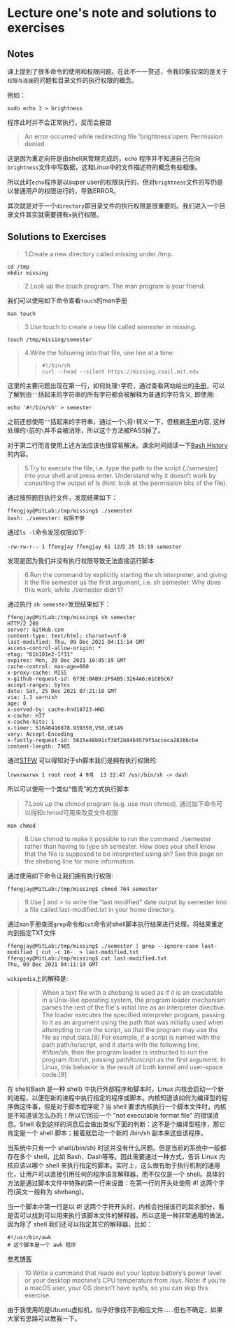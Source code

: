 # Lecture one's note and solutions to exercises

## Notes

课上提到了很多命令的使用和权限问题。在此不一一赘述，令我印象较深的是关于 `权限与连接`的问题和目录文件的执行权限的概念。

例如：

```shell
sudo echo 3 > brightness
```
程序此时并不会正常执行，反而会报错 

>An error occurred while redirecting file 'brightness'open: Permission denied

这是因为重定向符是由shell来管理完成的，`echo` 程序并不知道自己在向`brightness`文件中写数据，这和Linux中的文件描述符的概念有些相像。

所以此时`echo`程序是以super user的权限执行的，但对`brightness`文件的写仍是以普通用户的权限进行的，导致ERROR。

其次就是对于一个`directory`即目录文件的执行权限是很重要的。我们进入一个目录文件其实就需要拥有`x`执行权限。

## Solutions to Exercises

>1.Create a new directory called missing under /tmp.

```shell
cd /tmp
mkdir missing
```

>2.Look up the touch program. The man program is your friend.

我们可以使用如下命令查看`touch`的man手册

```shell
man touch
```
>3.Use touch to create a new file called semester in missing.

```shell
touch /tmp/missing/semester
```

>4.Write the following into that file, one line at a time: 
>>```shell
>>#!/bin/sh
>>curl --head --silent https://missing.csail.mit.edu
>>```

这里的主要问题出现在第一行，如何处理`!`字符，通过查看网站给出的[手册](https://www.gnu.org/software/bash/manual/html_node/Single-Quotes.html)，可以了解到由`''`括起来的字符串的所有字符都会被解释为普通的字符含义, 即使用:
```shell
echo '#!/bin/sh' > semester
```

之前还想使用`""`括起来的字符串，通过一个`\`将`!`转义一下，但根据[手册](https://www.gnu.org/software/bash/manual/html_node/Double-Quotes.html)内容, 这样处理的`!`前的`\`并不会被消除，所以这个方法被PASS掉了。

对于第二行而言使用上述方法应该也很容易解决。课余时间阅读一下[Bash History](https://www.gnu.org/software/bash/manual/html_node/Bash-History-Facilities.html)的内容。

>5.Try to execute the file, i.e. type the path to the script (./semester) into your shell and press enter. Understand why it doesn’t work by consulting the output of ls (hint: look at the permission bits of the file).

通过按照题目执行文件，发现结果如下：

```shell
ffengjay@MitLab:/tmp/missing$ ./semester
bash: ./semester: 权限不够
```
通过`ls -l`命令发现权限如下:
```shell
-rw-rw-r-- 1 ffengjay ffengjay 61 12月 25 15:19 semester
```
发现是因为我们并没有执行权限导致无法直接运行脚本

>6.Run the command by explicitly starting the sh interpreter, and giving it the file semester as the first argument, i.e. sh semester. Why does this work, while ./semester didn’t?

通过执行 `sh semester`发现结果如下：
```shell
ffengjay@MitLab:/tmp/missing$ sh semester
HTTP/2 200 
server: GitHub.com
content-type: text/html; charset=utf-8
last-modified: Thu, 09 Dec 2021 04:11:14 GMT
access-control-allow-origin: *
etag: "61b181e2-1f31"
expires: Mon, 20 Dec 2021 10:45:19 GMT
cache-control: max-age=600
x-proxy-cache: MISS
x-github-request-id: 673E:0AB9:2F9AB5:3264A6:61C05C67
accept-ranges: bytes
date: Sat, 25 Dec 2021 07:21:18 GMT
via: 1.1 varnish
age: 0
x-served-by: cache-hnd18723-HND
x-cache: HIT
x-cache-hits: 1
x-timer: S1640416878.939350,VS0,VE149
vary: Accept-Encoding
x-fastly-request-id: 5615e48b91cf38f2b84b4579f5acceca28266cbe
content-length: 7985
```
通过[STFW](https://stackoverflow.com/questions/42712407/why-shell-script-wont-run-when-executed-directly-but-runs-with-usr-bin-sh-or)
可以得知对于sh脚本我们是拥有执行权限的:
```shell
lrwxrwxrwx 1 root root 4 9月  13 22:47 /usr/bin/sh -> dash
```
所以可以使用一个类似“借壳”的方式执行脚本

>7.Look up the chmod program (e.g. use man chmod).
通过如下命令可以得知chmod可用来改变文件权限
```shell
man chmod
```

>8.Use chmod to make it possible to run the command ./semester rather than having to type sh semester. How does your shell know that the file is supposed to be interpreted using sh? See this page on the shebang line for more information.

通过使用如下命令让我们拥有执行权限:
```shell
ffengjay@MitLab:/tmp/missing$ chmod 764 semester
```



>9.Use | and > to write the “last modified” date output by semester into a file called last-modified.txt in your home directory.

通过`man`手册查阅`grep`命令和`cut`命令对shell脚本执行结果进行处理，将结果重定向到指定TXT文件

```shell
ffengjay@MitLab:/tmp/missing$ ./semester | grep --ignore-case last-modified | cut -c 16-  > last-modified.txt
ffengjay@MitLab:/tmp/missing$ cat last-modified.txt 
Thu, 09 Dec 2021 04:11:14 GMT
```
`wikipedia`上的解释是:

>>When a text file with a shebang is used as if it is an executable in a Unix-like operating system, the program loader mechanism parses the rest of the file's initial line as an interpreter directive. The loader executes the specified interpreter program, passing to it as an argument using the path that was initially used when attempting to run the script, so that the program may use the file as input data.[8] For example, if a script is named with the path path/to/script, and it starts with the following line, #!/bin/sh, then the program loader is instructed to run the program /bin/sh, passing path/to/script as the first argument. In Linux, this behavior is the result of both kernel and user-space code.[9]

在 shell(Bash 是一种 shell) 中执行外部程序和脚本时，Linux 内核会启动一个新的进程，以便在新的进程中执行指定的程序或脚本。内核知道该如何为编译型的程序做这件事，但是对于脚本程序呢？当 shell 要求内核执行一个脚本文件时，内核是不知道该怎么办的！所以它回应一个 "not executable format file" 的错误消息。Shell 收到这样的消息后会做出类似下面的判断：这不是个编译型程序，那它肯定是一个 shell 脚本；接着就启动一个新的 /bin/sh 副本来这些该程序。

当系统中只有一个 shell(/bin/sh) 时这并没有什么问题。但是当前的系统中一般都存在多个 shell，比如 Bash、Dash等等。因此需要通过一种方式，告诉 Linux 内核应该以哪个 shell 来执行指定的脚本。实时上，这么做有助于执行机制的通用化，让用户可以直接引用任何的程序语言解释器，而不仅仅是一个 shell。具体的方法是通过脚本文件中特殊的第一行来设置：在第一行的开头处使用 #! 这两个字符(英文一般称为 shebang)。

当一个脚本中第一行是以 #! 这两个字符开头时，内核会扫描该行的其余部分，看是否可以找到可以用来执行该脚本文件的解释器。所以这是一种非常通用的做法，因为除了 shell 我们还可以指定其它的解释器，比如：

```shell
#!/usr/bin/awk
# 这个脚本是一个 awk 程序
```
[参考博客](https://www.cnblogs.com/sparkdev/p/9843024.html)

>10.Write a command that reads out your laptop battery’s power level or your desktop machine’s CPU temperature from /sys. Note: if you’re a macOS user, your OS doesn’t have sysfs, so you can skip this exercise.

由于我使用的是Ubuntu虚拟机，似乎好像找不到相应文件......但也不确定，如果大家有思路可以教我一下。
